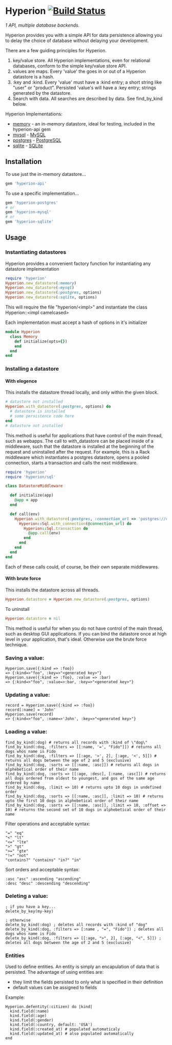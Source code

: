 Hyperion [![Build Status](https://secure.travis-ci.org/mylesmegyesi/hyperion-ruby.png)](http://travis-ci.org/mylesmegyesi/hyperion-ruby)
=============

<em>1 API, multiple database backends.</em>

Hyperion provides you with a simple API for data persistence allowing you to delay the choice of database without delaying your development.

There are a few guiding principles for Hyperion.

 1. key/value store.  All Hyperion implementations, even for relational databases, conform to the simple key/value store API.
 2. values are maps.  Every 'value' the goes in or out of a Hyperion datastore is a hash.
 3. :key and :kind.  Every 'value' must have a :kind entry; a short string like "user" or "product".  Persisted 'value's will have a :key entry; strings generated by the datastore.
 4. Search with data.  All searches are described by data.  See find_by_kind below.

Hyperion Implementations:

 * [memory](https://github.com/mylesmegyesi/hyperion-ruby/blob/master/api/lib/hyperion/memory.rb) - an in-memory datastore, ideal for testing, included in the hyperion-api gem
 * [mysql](https://github.com/mylesmegyesi/hyperion-ruby/tree/master/mysql) - [MySQL](http://www.mysql.com/)
 * [postgres](https://github.com/mylesmegyesi/hyperion-ruby/tree/master/postgres) - [PostgreSQL](http://www.postgresql.org/)
 * [sqlite](https://github.com/mylesmegyesi/hyperion-ruby/tree/master/sqlite) - [SQLite](http://www.sqlite.org/)

## Installation

To use just the in-memory datastore...

``` ruby
gem 'hyperion-api'
```

To use a specific implementation...

``` ruby
gem 'hyperion-postgres'
# or
gem 'hyperion-mysql'
# or
gem 'hyperion-sqlite'
```

## Usage

### Instantiating datastores

Hyperion provides a convenient factory function for instantiating any datastore implementation

``` ruby
require 'hyperion'
Hyperion.new_datastore(:memory)
Hyperion.new_datastore(:mysql)
Hyperion.new_datastore(:postgres, options)
Hyperion.new_datastore(:sqlite, options)
```

This will require the file "hyperion/\<impl\>" and instantiate the class Hyperion::\<impl camelcased\>

Each implementation must accept a hash of options in it's initializer

``` ruby
module Hyperion
  class Memory
    def initialize(opts={})
    end
  end
end
```

### Installing a datastore

#### With elegence

This installs the datastore thread locally, and only within the given block.

``` ruby
# datastore not installed
Hyperion.with_datastore(:postgres, options) do
  # datastore is installed
  # some persistence code here
end
# datastore not installed
```

This method is useful for applications that have control of the main thread, such as webapps. The call to with_datastore can be placed inside of a middleware, such that the datastore is installed at the beginning of the request and uninstalled after the request. For example, this is a Rack middleware which instantiates a postgres datastore, opens a pooled connection, starts a transaction and calls the next middleware.

``` ruby
require 'hyperion'
require 'hyperion/sql'

class DatastoreMiddleware

  def initialize(app)
    @app = app
  end

  def call(env)
    Hyperion.with_datastore(:postgres, :connection_url => 'postgres://cspvswmv:bwTTUFRBRgnb@ec2-23-23-234-187.compute-1.amazonaws.com:5432/d1uh0jkh0n8j3l') do
      Hyperion::Sql.with_connection(@connection_url) do
        Hyperion::Sql.transaction do
          @app.call(env)
        end
      end
    end
  end
end
```

Each of these calls could, of course, be their own separate middlewares.

#### With brute force

This installs the datastore across all threads.

``` ruby
Hyperion.datastore = Hyperion.new_datastore(:postgres, options)
```

To uninstall

``` ruby
Hyperion.datastore = nil
```

This method is useful for when you do not have control of the main thread, such as desktop GUI applications.
If you can bind the datastore once at high level in your application, that's ideal.  Otherwise use the brute force technique.

### Saving a value:

    Hyperion.save({:kind => :foo})
    => {:kind=>"foo", :key=>"<generated key>"}
    Hyperion.save({:kind => :foo}, :value => :bar)
    => {:kind=>"foo", :value=>:bar, :key=>"<generated key>"}

### Updating a value:

    record = Hyperion.save({:kind => :foo})
    record[:name] = 'John'
    Hyperion.save(record)
    => {:kind=>"foo", :name=>'John', :key=>"<generated key>"}

### Loading a value:

    find_by_kind(:dog) # returns all records with :kind of \"dog\"
    find_by_kind(:dog, :filters => [[:name, '=', "Fido"]]) # returns all dogs whos name is Fido
    find_by_kind(:dog, :filters => [[:age, '>', 2], [:age, '<', 5]]) # returns all dogs between the age of 2 and 5 (exclusive)
    find_by_kind(:dog, :sorts => [[:name, :asc]]) # returns all dogs in alphebetical order of their name
    find_by_kind(:dog, :sorts => [[:age, :desc], [:name, :asc]]) # returns all dogs ordered from oldest to youngest, and gos of the same age ordered by name
    find_by_kind(:dog, :limit => 10) # returns upto 10 dogs in undefined order
    find_by_kind(:dog, :sorts => [[:name, :asc]], :limit => 10) # returns upto the first 10 dogs in alphebetical order of their name
    find_by_kind(:dog, :sorts => [[:name, :asc]], :limit => 10, :offset => 10) # returns the second set of 10 dogs in alphebetical order of their name

Filter operations and acceptable syntax:

    "=" "eq"
    "<" "lt"
    "<=" "lte"
    ">" "gt"
    ">=" "gte"
    "!=" "not"
    "contains?" "contains" "in?" "in"

Sort orders and acceptable syntax:

    :asc "asc" :ascending "ascending"
    :desc "desc" :descending "descending"

### Deleting a value:

    ; if you have a key...
    delete_by_key(my-key)

    ; otherwise
    delete_by_kind(:dog) ; deletes all records with :kind of "dog"
    delete_by_kind(:dog, :filters => [:name , "=", "Fido"]) ; deletes all dogs whos name is Fido
    delete_by_kind(:dog, :filters => [[:age, ">", 2], [:age, "<", 5]]) ; deletes all dogs between the age of 2 and 5 (exclusive)

### Entities

Used to define entities. An entity is simply an encapulation of data that is persisted.
The advantage of using entities are:

 * they limit the fields persisted to only what is specified in their definition
 * default values can be assigned to fields

Example:

    Hyperion.defentity(:citizen) do |kind|
      kind.field(:name)
      kind.field(:age)
      kind.field(:gender)
      kind.field(:country, default: 'USA')
      kind.field(:created_at) # populated automaticaly
      kind.field(:updated_at) # also populated automatically
    end
